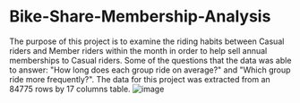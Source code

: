 # Bike-Share-Membership-Analysis
The purpose of this project is to examine the riding habits between Casual riders and Member riders within the month in order to help sell annual memberships to Casual riders. Some of the questions that the data was able to answer: "How long does each group ride on average?" and "Which group ride more frequently?". The data for this project was extracted from an 84775 rows by 17 columns table.
![image](https://user-images.githubusercontent.com/102829980/197704683-15983f4d-857e-41e9-b4d0-0e2af4f8a885.png)

